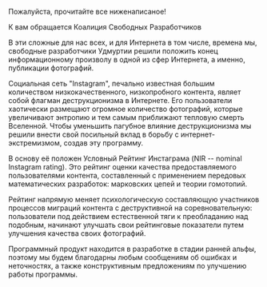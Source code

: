Пожалуйста, прочитайте все ниженаписаное!

К вам обращается Коалиция Свободных Разработчиков

В эти сложные для нас всех, и для Интернета в том числе, времена мы, свободные разработчики Удмуртии решили положить конец информационному произволу в одной из сфер Интернета, а именно, публикации фотографий.

Социальная сеть "Instagram", печально известная большим количеством низкокачественного, низкопробного контента, являет собой флагман деструкционизма в Интернете. Его пользователи хаотически размещают огромное количество фотографий, которые увеличивают энтропию и тем самым приближают тепловую смерть Вселенной. Чтобы уменьшить пагубное влияние деструкционизма мы решили внести свой посильный вклад в борьбу с интернет-экстремизмом, создав эту программу.

В основу её положен Условный Рейтинг Инстаграма (NIR -- nominal Instagram rating). Это рейтинг оценки качества предоставляемого пользователями контента, составленный с применением передовых математических разработок: марковских цепей и теории гомотопий.

Рейтинг напрямую меняет психологическую составляющую участников процессов миграций контента с деструктивной на соревновательную: пользователи под действием естественной тяги к преобладанию над подобным, начинают улучшать свои рейтинговые показатели путем улучшения качества своих фотографий.

Программный продукт находится в разработке в стадии ранней альфы, поэтому мы будем благодарны любым сообщениям об ошибках и неточностях, а также конструктивным предложениям по улучшению работы программы.
